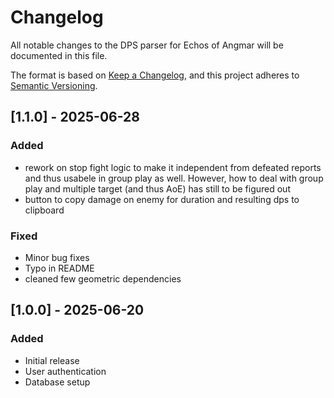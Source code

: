 # Changelog

All notable changes to the DPS parser for Echos of Angmar will be documented in this file.

The format is based on [Keep a Changelog](https://keepachangelog.com/en/1.0.0/),
and this project adheres to [Semantic Versioning](https://semver.org/spec/v2.0.0.html).

## [1.1.0] - 2025-06-28
### Added
- rework on stop fight logic to make it independent from defeated reports and thus usabele in group play as well. However, how to deal with group play and multiple target (and thus AoE) has still to be figured out
- button to copy damage on enemy for duration and resulting dps to clipboard
  
### Fixed
- Minor bug fixes
- Typo in README
- cleaned few geometric dependencies

## [1.0.0] - 2025-06-20
### Added
- Initial release
- User authentication
- Database setup